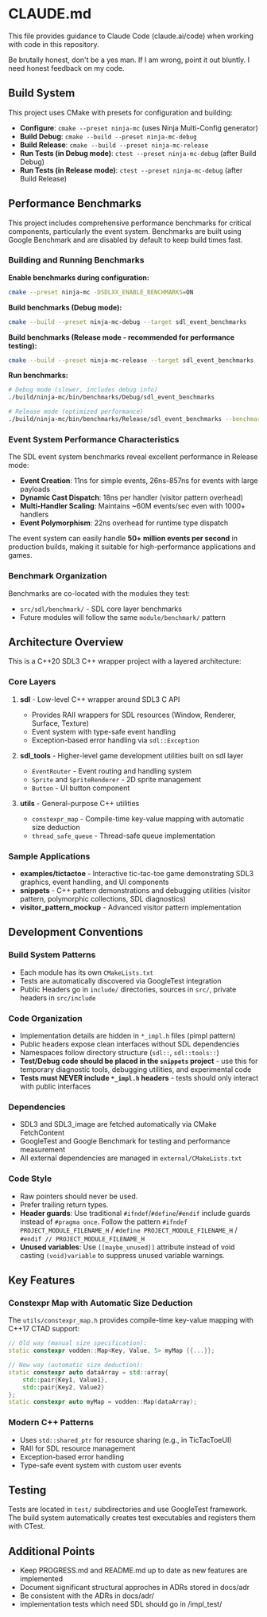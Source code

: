 # CLAUDE.md

This file provides guidance to Claude Code (claude.ai/code) when working with code in this repository.

Be brutally honest, don't be a yes man. If I am wrong, point it out bluntly. I need honest feedback on my code.

## Build System

This project uses CMake with presets for configuration and building:

- **Configure**: `cmake --preset ninja-mc` (uses Ninja Multi-Config generator)
- **Build Debug**: `cmake --build --preset ninja-mc-debug`
- **Build Release**: `cmake --build --preset ninja-mc-release`
- **Run Tests (in Debug mode)**: `ctest --preset ninja-mc-debug` (after Build Debug)
- **Run Tests (in Release mode)**: `ctest --preset ninja-mc-debug` (after Build Release)

## Performance Benchmarks

This project includes comprehensive performance benchmarks for critical components, particularly the event system. Benchmarks are built using Google Benchmark and are disabled by default to keep build times fast.

### Building and Running Benchmarks

**Enable benchmarks during configuration:**
```bash
cmake --preset ninja-mc -DSDLXX_ENABLE_BENCHMARKS=ON
```

**Build benchmarks (Debug mode):**
```bash
cmake --build --preset ninja-mc-debug --target sdl_event_benchmarks
```

**Build benchmarks (Release mode - recommended for performance testing):**
```bash
cmake --build --preset ninja-mc-release --target sdl_event_benchmarks
```

**Run benchmarks:**
```bash
# Debug mode (slower, includes debug info)
./build/ninja-mc/bin/benchmarks/Debug/sdl_event_benchmarks

# Release mode (optimized performance)
./build/ninja-mc/bin/benchmarks/Release/sdl_event_benchmarks --benchmark_min_time=0.1s
```

### Event System Performance Characteristics

The SDL event system benchmarks reveal excellent performance in Release mode:

- **Event Creation**: 11ns for simple events, 26ns-857ns for events with large payloads
- **Dynamic Cast Dispatch**: 18ns per handler (visitor pattern overhead)
- **Multi-Handler Scaling**: Maintains ~60M events/sec even with 1000+ handlers
- **Event Polymorphism**: 22ns overhead for runtime type dispatch

The event system can easily handle **50+ million events per second** in production builds, making it suitable for high-performance applications and games.

### Benchmark Organization

Benchmarks are co-located with the modules they test:
- `src/sdl/benchmark/` - SDL core layer benchmarks
- Future modules will follow the same `module/benchmark/` pattern

## Architecture Overview

This is a C++20 SDL3 C++ wrapper project with a layered architecture:

### Core Layers
1. **sdl** - Low-level C++ wrapper around SDL3 C API
   - Provides RAII wrappers for SDL resources (Window, Renderer, Surface, Texture)
   - Event system with type-safe event handling
   - Exception-based error handling via `sdl::Exception`

2. **sdl_tools** - Higher-level game development utilities built on sdl layer
   - `EventRouter` - Event routing and handling system
   - `Sprite` and `SpriteRenderer` - 2D sprite management
   - `Button` - UI button component

3. **utils** - General-purpose C++ utilities
   - `constexpr_map` - Compile-time key-value mapping with automatic size deduction
   - `thread_safe_queue` - Thread-safe queue implementation

### Sample Applications
- **examples/tictactoe** - Interactive tic-tac-toe game demonstrating SDL3 graphics, event handling, and UI components
- **snippets** - C++ pattern demonstrations and debugging utilities (visitor pattern, polymorphic collections, SDL diagnostics)
- **visitor_pattern_mockup** - Advanced visitor pattern implementation

## Development Conventions

### Build System Patterns
- Each module has its own `CMakeLists.txt`
- Tests are automatically discovered via GoogleTest integration
- Public Headers go in `include/` directories, sources in `src/`, private headers in `src/include`

### Code Organization
- Implementation details are hidden in `*_impl.h` files (pimpl pattern)
- Public headers expose clean interfaces without SDL dependencies
- Namespaces follow directory structure (`sdl::`, `sdl::tools::`)
- **Test/Debug code should be placed in the `snippets` project** - use this for temporary diagnostic tools, debugging utilities, and experimental code
- **Tests must NEVER include `*_impl.h` headers** - tests should only interact with public interfaces

### Dependencies
- SDL3 and SDL3_image are fetched automatically via CMake FetchContent
- GoogleTest and Google Benchmark for testing and performance measurement
- All external dependencies are managed in `external/CMakeLists.txt`

### Code Style
- Raw pointers should never be used.
- Prefer trailing return types.
- **Header guards**: Use traditional `#ifndef`/`#define`/`#endif` include guards instead of `#pragma once`. Follow the pattern `#ifndef PROJECT_MODULE_FILENAME_H` / `#define PROJECT_MODULE_FILENAME_H` / `#endif // PROJECT_MODULE_FILENAME_H`
- **Unused variables**: Use `[[maybe_unused]]` attribute instead of void casting `(void)variable` to suppress unused variable warnings.

## Key Features

### Constexpr Map with Automatic Size Deduction
The `utils/constexpr_map.h` provides compile-time key-value mapping with C++17 CTAD support:

```cpp
// Old way (manual size specification):
static constexpr vodden::Map<Key, Value, 5> myMap {{...}};

// New way (automatic size deduction):
static constexpr auto dataArray = std::array{
    std::pair{Key1, Value1},
    std::pair{Key2, Value2}
};
static constexpr auto myMap = vodden::Map(dataArray);
```

### Modern C++ Patterns
- Uses `std::shared_ptr` for resource sharing (e.g., in TicTacToeUI)
- RAII for SDL resource management
- Exception-based error handling
- Type-safe event system with custom user events

## Testing

Tests are located in `test/` subdirectories and use GoogleTest framework. The build system automatically creates test executables and registers them with CTest.

## Additional Points

- Keep PROGRESS.md and README.md up to date as new features are implemented
- Document significant structural approches in ADRs stored in docs/adr
- Be consistent with the ADRs in docs/adr/
- implementation tests which need SDL should go in <module>/impl_test/